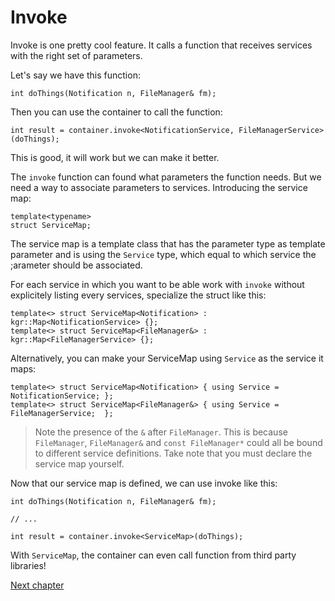 Invoke
======

Invoke is one pretty cool feature. It calls a function that receives services with the right set of parameters.

Let's say we have this function:

    int doThings(Notification n, FileManager& fm);
    
Then you can use the container to call the function:

    int result = container.invoke<NotificationService, FileManagerService>(doThings);

This is good, it will work but we can make it better.

The `invoke` function can found what parameters the function needs.
But we need a way to associate parameters to services. Introducing the service map:

    template<typename>
    struct ServiceMap;
    
The service map is a template class that has the parameter type as template parameter and is using the `Service` type, which equal to which service the ;arameter should be associated.

For each service in which you want to be able work with `invoke` without explicitely listing every services, specialize the struct like this:

    template<> struct ServiceMap<Notification> : kgr::Map<NotificationService> {};
    template<> struct ServiceMap<FileManager&> : kgr::Map<FileManagerService> {};
    
Alternatively, you can make your ServiceMap using `Service` as the service it maps:

    template<> struct ServiceMap<Notification> { using Service = NotificationService; };
    template<> struct ServiceMap<FileManager&> { using Service = FileManagerService;  };

> Note the presence of the `&` after `FileManager`. This is because `FileManager`, `FileManager&` and `const FileManager*` could all be bound to different service definitions.
> Take note that you must declare the service map yourself.

Now that our service map is defined, we can use invoke like this:

    int doThings(Notification n, FileManager& fm);
    
    // ...
    
    int result = container.invoke<ServiceMap>(doThings);
    
With `ServiceMap`, the container can even call function from third party libraries!
 
[Next chapter](section5_operation.md)
